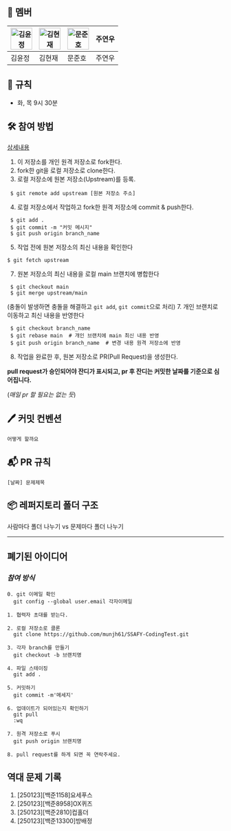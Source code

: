 ## 🐣 **멤버**

|<img src="" alt="김윤정" width="50" height="50">|<img src="" alt="김현재" width="50" height="50">|<img src="https://i.namu.wiki/i/i6ZpdaKiiEf4qzrR_m9NjvBriuvWtFktDjDX-wry76CYBSssaiOpsZRTVXU20K0kDFnnoBqR9SiVkYh_akXYmQ.webp" alt="문준호" width="50" height="50">|주연우|
|---|---|---|---|
|김윤정|김현재|문준호|주연우|
## 📌 **규칙**
- 화, 목 9시 30분

## 🛠️ **참여 방법**

[상세내용](https://velog.io/@jisubin12/Github-%EC%99%B8%EB%B6%80%EC%A0%80%EC%9E%A5%EC%86%8C-fork-pull-request-%EB%8F%99%EA%B8%B0%ED%99%94-%ED%95%98%EA%B8%B0)

1. 이 저장소를 개인 원격 저장소로 fork한다.
2. fork한 git을 로컬 저장소로 clone한다.
3. 로컬 저장소에 원본 저장소(Upstream)를 등록.
```
 $ git remote add upstream [원본 저장소 주소]
```
4. 로컬 저장소에서 작업하고 fork한 원격 저장소에 commit & push한다.
```
 $ git add .
 $ git commit -m "커밋 메시지"
 $ git push origin branch_name
```
5. 작업 전에 원본 저장소의 최신 내용을 확인한다
```
$ git fetch upstream
```
7. 원본 저장소의 최신 내용을 로컬 main 브랜치에 병합한다
```
 $ git checkout main
 $ git merge upstream/main
```
(충돌이 발생하면 충돌을 해결하고 `git add`, `git commit`으로 처리)
7. 개인 브랜치로 이동하고 최신 내용을 반영한다
```
 $ git checkout branch_name
 $ git rebase main  # 개인 브랜치에 main 최신 내용 반영
 $ git push origin branch_name  # 변경 내용 원격 저장소에 반영
```
8. 작업을 완료한 후, 원본 저장소로 PR(Pull Request)을 생성한다.

**pull request가 승인되어야 잔디가 표시되고, pr 후 잔디는 커밋한 날짜를 기준으로 심어집니다.**

 (*매일 pr 할 필요는 없는 듯*)

## 🖊️ **커밋 컨벤션**
```
어떻게 할까요
```

## 📬 **PR 규칙**

```
[날짜] 문제제목
```

## 📦 **레퍼지토리 폴더 구조**
사람마다 폴더 나누기 vs 문제마다 폴더 나누기



---
## 폐기된 아이디어
### *참여 방식*
```
0. git 이메일 확인
  git config --global user.email 각자이메일

1. 협력자 초대를 받는다.

2. 로컬 저장소로 클론
  git clone https://github.com/munjh61/SSAFY-CodingTest.git

3. 각자 branch를 만들기
  git checkout -b 브랜치명

4. 파일 스테이징
  git add .

5. 커밋하기
  git commit -m'메세지'

6. 업데이트가 되어있는지 확인하기
  git pull
  :wq

7. 원격 저장소로 푸시
  git push origin 브랜치명

8. pull request를 하게 되면 꼭 연락주세요.

```

## 역대 문제 기록
1. [250123][백준1158]요세푸스
2. [250123][백준8958]OX퀴즈
3. [250123][백준2810]컵홀더
4. [250123][백준13300]방배정

